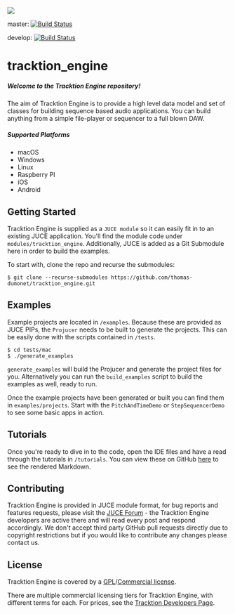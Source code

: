 ![](tutorials/images/tracktion_engine_powered.png)

master: [![Build Status](https://dev.azure.com/TracktionDev/tracktion_engine_dev/_apis/build/status/Tracktion.tracktion_engine_dev?branchName=master)](https://dev.azure.com/TracktionDev/tracktion_engine_dev/_apis/build/status/Tracktion.tracktion_engine_dev?branchName=master)

develop: [![Build Status](https://dev.azure.com/TracktionDev/tracktion_engine_dev/_apis/build/status/Tracktion.tracktion_engine_dev?branchName=develop)](https://dev.azure.com/TracktionDev/tracktion_engine_dev/_apis/build/status/Tracktion.tracktion_engine_dev?branchName=develop)

# tracktion_engine
##### Welcome to the Tracktion Engine repository!
The aim of Tracktion Engine is to provide a high level data model and set of classes for building sequence based audio applications. You can build anything from a simple file-player or sequencer to a full blown DAW.

##### Supported Platforms
- macOS
- Windows
- Linux
- Raspberry PI
- iOS
- Android

## Getting Started
Tracktion Engine is supplied as a `JUCE module` so it can easily fit in to an existing JUCE application. You'll find the module code under `modules/tracktion_engine`. Additionally, JUCE is added as a Git Submodule here in order to build the examples.

To start with, clone the repo and recurse the submodules:
```
$ git clone --recurse-submodules https://github.com/thomas-dumonet/tracktion_engine.git
```

## Examples
Example projects are located in `/examples`. Because these are provided as JUCE PIPs, the `Projucer` needs to be built to generate the projects. This can be easily done with the scripts contained in `/tests`.
```
$ cd tests/mac
$ ./generate_examples
```
`generate_examples` will build the Projucer and generate the project files for you. Alternatively you can run the `build_examples` script to build the examples as well, ready to run.

Once the example projects have been generated or built you can find them in `examples/projects`.
Start with the `PitchAndTimeDemo` or `StepSequencerDemo` to see some basic apps in action.

## Tutorials
Once you're ready to dive in to the code, open the IDE files and have a read through the tutorials in `/tutorials`. You can view these on GitHub [here](/tutorials) to see the rendered Markdown.

## Contributing
Tracktion Engine is provided in JUCE module format, for bug reports and features requests, please visit the [JUCE Forum](https://forum.juce.com/) -
the Tracktion Engine developers are active there and will read every post and respond accordingly.
We don't accept third party GitHub pull requests directly due to copyright restrictions
but if you would like to contribute any changes please contact us.

## License
Tracktion Engine is covered by a [GPL](https://www.gnu.org/licenses/gpl-3.0.en.html)/[Commercial license](https://www.tracktion.com/develop/tracktion-engine).

There are multiple commercial licensing tiers for Tracktion Engine, with different terms for each.
For prices, see the [Tracktion Developers Page](https://www.tracktion.com/develop/tracktion-engine).
